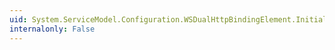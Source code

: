 ```yaml
---
uid: System.ServiceModel.Configuration.WSDualHttpBindingElement.InitializeFrom(System.ServiceModel.Channels.Binding)
internalonly: False
---
```

